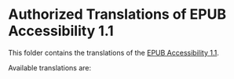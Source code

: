 # Authorized Translations of EPUB Accessibility 1.1

This folder contains the translations of the [EPUB Accessibility 1.1](https://www.w3.org/TR/epub-a11y-11/).

Available translations are:

